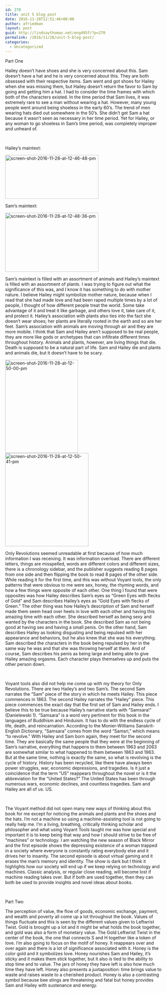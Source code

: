 ```yaml
---
id: 270
title: unit 5 blog post
date: 2016-11-28T12:51:46+00:00
author: afriedman
layout: post
guid: http://lindsaythomas.net/eng495f/?p=270
permalink: /2016/11/28/unit-5-blog-post/
categories:
  - Uncategorized
---
```

Part One

Hailey doesn’t have shoes and she is very concerned about this. Sam doesn’t have a hat and he is very concerned about this. They are both obsessed with their respective items. Sam went and got shoes for Hailey when she was missing them, but Hailey doesn’t return the favor to Sam by going and getting him a hat. I had to consider the time frames with which both of the characters existed. In the time period that Sam lives, it was extremely rare to see a man without wearing a hat. However, many young people went around being shoeless in the early 60’s. The trend of men wearing hats died out somewhere in the 50’s. She didn’t get Sam a hat because it wasn’t seen as necessary in her time period. Yet for Hailey, or any woman to go shoeless in Sam’s time period, was completely improper and unheard of.

&nbsp;

Hailey’s maintext:

<img class="alignnone size-medium wp-image-271" src="http://lindsaythomas.net/eng495f/wp-content/uploads/sites/16/2016/11/Screen-Shot-2016-11-28-at-12.46.48-PM-300x141.png" alt="screen-shot-2016-11-28-at-12-46-48-pm" width="300" height="141" srcset="http://lindsaythomas.net/eng495f/wp-content/uploads/sites/16/2016/11/Screen-Shot-2016-11-28-at-12.46.48-PM-300x141.png 300w, http://lindsaythomas.net/eng495f/wp-content/uploads/sites/16/2016/11/Screen-Shot-2016-11-28-at-12.46.48-PM-768x360.png 768w, http://lindsaythomas.net/eng495f/wp-content/uploads/sites/16/2016/11/Screen-Shot-2016-11-28-at-12.46.48-PM-700x329.png 700w, http://lindsaythomas.net/eng495f/wp-content/uploads/sites/16/2016/11/Screen-Shot-2016-11-28-at-12.46.48-PM-800x375.png 800w, http://lindsaythomas.net/eng495f/wp-content/uploads/sites/16/2016/11/Screen-Shot-2016-11-28-at-12.46.48-PM.png 848w" sizes="(max-width: 300px) 100vw, 300px" />

Sam&#8217;s maintext:

<img class="alignnone size-medium wp-image-272" src="http://lindsaythomas.net/eng495f/wp-content/uploads/sites/16/2016/11/Screen-Shot-2016-11-28-at-12.48.36-PM-300x190.png" alt="screen-shot-2016-11-28-at-12-48-36-pm" width="300" height="190" srcset="http://lindsaythomas.net/eng495f/wp-content/uploads/sites/16/2016/11/Screen-Shot-2016-11-28-at-12.48.36-PM-300x190.png 300w, http://lindsaythomas.net/eng495f/wp-content/uploads/sites/16/2016/11/Screen-Shot-2016-11-28-at-12.48.36-PM-768x486.png 768w, http://lindsaythomas.net/eng495f/wp-content/uploads/sites/16/2016/11/Screen-Shot-2016-11-28-at-12.48.36-PM-700x443.png 700w, http://lindsaythomas.net/eng495f/wp-content/uploads/sites/16/2016/11/Screen-Shot-2016-11-28-at-12.48.36-PM-800x506.png 800w, http://lindsaythomas.net/eng495f/wp-content/uploads/sites/16/2016/11/Screen-Shot-2016-11-28-at-12.48.36-PM.png 882w" sizes="(max-width: 300px) 100vw, 300px" />

Sam’s maintext is filled with an assortment of animals and Hailey’s maintext is filled with an assortment of plants. I was trying to figure out what the significance of this was, and I know it has something to do with mother nature. I believe Hailey might symbolize mother nature, because when I read that she had made love and had been raped multiple times by a lot of people, I thought of how different people treat the world. Some take advantage of it and treat it like garbage, and others love it, take care of it, and protect it. Hailey’s association with plants also ties into the fact she doesn’t wear shoes; her plants are literally rooted in the earth and so are her feet. Sam’s association with animals are moving through air and they are more mobile. I think that Sam and Hailey aren’t supposed to be real people, they are more like gods or archetypes that can infiltrate different times throughout history. Animals and plants, however, are living things that die. Death is supposed to be a natural part of life. Sam and Hailey die and plants and animals die, but it doesn’t have to be scary.

<img class="alignnone size-medium wp-image-273" src="http://lindsaythomas.net/eng495f/wp-content/uploads/sites/16/2016/11/Screen-Shot-2016-11-28-at-12.50.00-PM-234x300.png" alt="screen-shot-2016-11-28-at-12-50-00-pm" width="234" height="300" srcset="http://lindsaythomas.net/eng495f/wp-content/uploads/sites/16/2016/11/Screen-Shot-2016-11-28-at-12.50.00-PM-234x300.png 234w, http://lindsaythomas.net/eng495f/wp-content/uploads/sites/16/2016/11/Screen-Shot-2016-11-28-at-12.50.00-PM-768x985.png 768w, http://lindsaythomas.net/eng495f/wp-content/uploads/sites/16/2016/11/Screen-Shot-2016-11-28-at-12.50.00-PM-700x898.png 700w, http://lindsaythomas.net/eng495f/wp-content/uploads/sites/16/2016/11/Screen-Shot-2016-11-28-at-12.50.00-PM-800x1027.png 800w, http://lindsaythomas.net/eng495f/wp-content/uploads/sites/16/2016/11/Screen-Shot-2016-11-28-at-12.50.00-PM.png 890w" sizes="(max-width: 234px) 100vw, 234px" />

<img class="alignnone size-medium wp-image-274" src="http://lindsaythomas.net/eng495f/wp-content/uploads/sites/16/2016/11/Screen-Shot-2016-11-28-at-12.50.41-PM-268x300.png" alt="screen-shot-2016-11-28-at-12-50-41-pm" width="268" height="300" srcset="http://lindsaythomas.net/eng495f/wp-content/uploads/sites/16/2016/11/Screen-Shot-2016-11-28-at-12.50.41-PM-268x300.png 268w, http://lindsaythomas.net/eng495f/wp-content/uploads/sites/16/2016/11/Screen-Shot-2016-11-28-at-12.50.41-PM-768x859.png 768w, http://lindsaythomas.net/eng495f/wp-content/uploads/sites/16/2016/11/Screen-Shot-2016-11-28-at-12.50.41-PM-700x783.png 700w, http://lindsaythomas.net/eng495f/wp-content/uploads/sites/16/2016/11/Screen-Shot-2016-11-28-at-12.50.41-PM-800x895.png 800w, http://lindsaythomas.net/eng495f/wp-content/uploads/sites/16/2016/11/Screen-Shot-2016-11-28-at-12.50.41-PM.png 912w" sizes="(max-width: 268px) 100vw, 268px" />

Only Revolutions seemed unreadable at first because of how much information I was receiving. It was information overload. There are different letters, things are misspelled, words are different colors and different sizes, there is a chronology sidebar, and the publisher suggests reading 8 pages from one side and then flipping the book to read 8 pages of the other side. While reading it for the first time, and this was without Voyant tools, the only patterns that were obvious to me were sex, honey, the rhyming words, and how a few things were opposite of each other. One thing I found that were opposites was how Hailey describes Sam’s eyes as “Green Eyes with flecks of Gold” and Sam describes Hailey’s eyes as “Gold Eyes with flecks of Green.” The other thing was how Hailey’s description of Sam and herself made them seem head over heels in love with each other and having this amazing time with each other. She described herself as being sexy and wanted by the characters in the book. She described Sam as not being good at having sex and having a small penis. On the other hand, Sam describes Hailey as looking disgusting and being repulsed with her appearance and behaviors, but he also knew that she was his everything. Sam described the characters in the book being repulsed by her in the same way he was and that she was throwing herself at them. And of course, Sam describes his penis as being large and being able to give Hailey amazing orgasms. Each character plays themselves up and puts the other person down.

&nbsp;

Voyant tools also did not help me come up with my theory for Only Revolutions. There are two Hailey’s and two Sam’s. The second Sam narrates the “Sam” piece of the story in which he meets Hailey. This piece commences in 1863. The second Hailey narrates the “Hailey” piece. This piece commences the exact day that the first set of Sam and Hailey ends. I believe this to be true because Hailey’s narrative starts with “Samsara!” (Danielewski 1). “Samsara” is a word very pertinent for this book in the languages of Buddhism and Hinduism. It has to do with the endless cycle of life, death, and reincarnation. According to the Monier-Williams Sanskrit-English Dictionary, “Samsara” comes from the word “Samsri,” which means “to revolve.” With Hailey and Sam born again, they meet for the second time. They are basically the same people that they were at the beginning of Sam’s narrative, everything that happens to them between 1963 and 2063 are somewhat similar to what happened to them between 1863 and 1963. But at the same time, nothing is exactly the same, so what is revolving is the cycle of history. History has been recycled, like there have always been power struggles, war, economic depressions, and tragedies. Is it just a coincidence that the term “US” reappears throughout the novel or is it the abbreviation for the “United States?” The United States has been through numerous wars, economic declines, and countless tragedies. Sam and Hailey are all of us. US.

&nbsp;

The Voyant method did not open many new ways of thinking about this book for me except for noticing the animals and plants and the shoes and the hats. I’m not a machine so using a machine-assisting tool is not going to really help me. I’m a living, breathing, critically thinking scholar and philosopher and what using Voyant Tools taught me was how special and important it is to keep being that way and how I should strive to be free of “machines” or technology. I am watching the new season of Black Mirror and the first episode shows the depressing existence of a woman trapped in a society where everyone is constantly rating everybody else and it drives her to insanity. The second episode is about virtual gaming and it erases the man’s memory and identity. The show is dark but I think it highlights how our society will end up if we keep relying on technology and machines. Classic analysis, or regular close reading, will become lost if machine reading takes over. But if both are used together, then they can both be used to provide insights and novel ideas about books.

&nbsp;

Part Two

The perception of value, the flow of goods, economic exchange, payment, and wealth and poverty all come up a lot throughout the book. Values of things fluctuate and this is seen by the different values given to Leftwrist Twist. Gold is brought up a lot and it might be what holds the book together, and gold was also a form of monetary value. The Gold Leftwrist Twist in the center of the book, the one that connects S and H together like a token of love. I’m also going to focus on the motif of honey. It reappears over and over again and there is a lot of significance associated with it. Honey is the color gold and it symbolizes love. Honey nourishes Sam and Hailey, it’s sticky and it makes them stick together, but it also is tied to the ability to stop time and to value. The jars of honey they have left is also how much time they have left. Honey also presents a juxtaposition: time brings value to waste and raises waste to a cherished product. Honey is also a contrasting symbol because bee stings are threatening and fatal but honey provides Sam and Hailey with sustenance and energy.